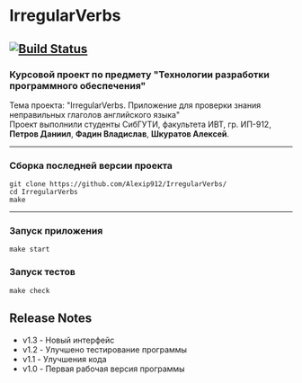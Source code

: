 # IrregularVerbs
[![Build Status](https://travis-ci.org/Alexip912/IrregularVerbs.svg?branch=master)](https://travis-ci.org/Alexip912/IrregularVerbs)
---

### Курсовой проект по предмету "Технологии разработки программного обеспечения"

Тема проекта: "IrregularVerbs. Приложение для проверки знания неправильных глаголов английского языка"  
Проект выполнили студенты СибГУТИ, факультета ИВТ, гр. ИП-912, **Петров Даниил**, **Фадин Владислав**, **Шкуратов Алексей**.

---

### Сборка последней версии проекта

```
git clone https://github.com/Alexip912/IrregularVerbs/
cd IrregularVerbs
make
```

---

### Запуск приложения

```
make start
```


### Запуск тестов

```
make check
```


## Release Notes
* v1.3 - Новый интерфейс
* v1.2 - Улучшено тестирование программы
* v1.1 - Улучшения кода
* v1.0 - Первая рабочая версия программы
